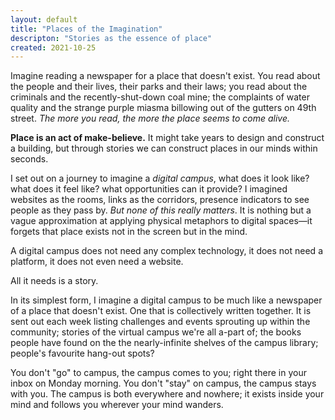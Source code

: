 ```yaml
---
layout: default
title: "Places of the Imagination"
descripton: "Stories as the essence of place"
created: 2021-10-25
---
```


Imagine reading a newspaper for a place that doesn't exist. You read about the people and their lives, their parks and their laws; you read about the criminals and the recently-shut-down coal mine; the complaints of water quality and the strange purple miasma billowing out of the gutters on 49th street. _The more you read, the more the place seems to come alive._

**Place is an act of make-believe.** It might take years to design and construct a building, but through stories we can construct places in our minds within seconds.

I set out on a journey to imagine a _digital campus_, what does it look like? what does it feel like? what opportunities can it provide? I imagined websites as the rooms, links as the corridors, presence indicators to see people as they pass by. _But none of this really matters_. It is nothing but a vague approximation at applying physical metaphors to digital spaces—it forgets that place exists not in the screen but in the mind.

A digital campus does not need any complex technology, it does not need a platform, it does not even need a website.

All it needs is a story.

In its simplest form, I imagine a digital campus to be much like a newspaper of a place that doesn't exist. One that is collectively written together. It is sent out each week listing challenges and events sprouting up within the community; stories of the virtual campus we're all a-part of; the books people have found on the the nearly-infinite shelves of the campus library; people's favourite hang-out spots?

You don't "go" to campus, the campus comes to you; right there in your inbox on Monday morning. You don't "stay" on campus, the campus stays with you. The campus is both everywhere and nowhere; it exists inside your mind and follows you wherever your mind wanders.
